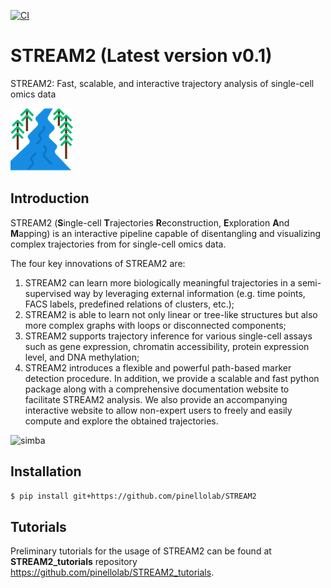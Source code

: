 [![CI](https://github.com/pinellolab/stream2/actions/workflows/CI.yml/badge.svg)](https://github.com/pinellolab/stream2/actions/workflows/CI.yml)

# STREAM2 (Latest version v0.1)

STREAM2: Fast, scalable, and interactive trajectory analysis of single-cell omics data

![simba](./docs/source/_static/img/logo.png?raw=true)

Introduction
------------

STREAM2 (**S**ingle-cell **T**rajectories **R**econstruction, **E**xploration **A**nd **M**apping) is an interactive pipeline capable of disentangling and visualizing complex trajectories from for single-cell omics data.

The four key innovations of STREAM2 are: 
1) STREAM2 can learn more biologically meaningful trajectories in a semi-supervised way by leveraging external information (e.g. time points, FACS labels, predefined relations of clusters, etc.); 
2) STREAM2 is able to learn not only linear or tree-like structures but also more complex graphs with loops or disconnected components; 
3) STREAM2 supports trajectory inference for various single-cell assays such as gene expression, chromatin accessibility, protein expression level, and DNA methylation; 
4) STREAM2 introduces a flexible and powerful path-based marker detection procedure. In addition, we provide a scalable and fast python package along with a comprehensive documentation website to facilitate STREAM2 analysis. 
We also provide an accompanying interactive website to allow non-expert users to freely and easily compute and explore the obtained trajectories.

![simba](./docs/source/_static/img/Fig1_V2.1.jpg?raw=true)

Installation
------------
```sh
$ pip install git+https://github.com/pinellolab/STREAM2
```

Tutorials
--------
Preliminary tutorials for the usage of STREAM2 can be found at **STREAM2_tutorials** repository https://github.com/pinellolab/STREAM2_tutorials. 
